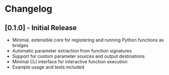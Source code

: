 # Changelog

## [0.1.0] - Initial Release

- Minimal, extensible core for registering and running Python functions as bridges
- Automatic parameter extraction from function signatures
- Support for custom parameter sources and output destinations
- Minimal CLI interface for interactive function execution
- Example usage and tests included 